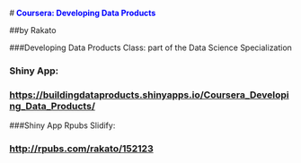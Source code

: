 #<span style="color:blue; font-weight:bold"> Coursera: Developing Data Products</span>  

##by Rakato

###Developing Data Products Class: part of the Data Science Specialization

### Shiny App:
### https://buildingdataproducts.shinyapps.io/Coursera_Developing_Data_Products/

###Shiny App Rpubs Slidify:
### http://rpubs.com/rakato/152123
